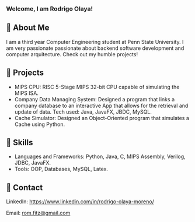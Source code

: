 ### Welcome, I am Rodrigo Olaya!

<!--
**rodrigo-olaya/rodrigo-olaya** is a ✨ _special_ ✨ repository because its `README.md` (this file) appears on your GitHub profile.

Here are some ideas to get you started:

- 🔭 I’m currently working on ...
- 🌱 I’m currently learning ...
- 👯 I’m looking to collaborate on ...
- 🤔 I’m looking for help with ...
- 💬 Ask me about ...
- 📫 How to reach me: ...
- 😄 Pronouns: ...
- ⚡ Fun fact: ...
-->
## 🤠 About Me

I am a third year Computer Engineering student at Penn State University. I am very passionate passionate about backend software development and computer arquitecture. Check out my humble projects!

## 🔭 Projects

* MIPS CPU: RISC 5-Stage MIPS 32-bit CPU capable of simulating the MIPS ISA.
* Company Data Managing System: Designed a program that links a company database to an interactive App that allows for the retrieval and update of data. Tech used: Java, JavaFX, JBDC, MySQL.
* Cache Simulator: Designed an Object-Oriented program that simulates a Cache using Python.

## 🚀 Skills

* Languages and Frameworks: Python, Java, C, MIPS Assembly, Verilog, JDBC, JavaFX.
* Tools: OOP, Databases, MySQL, Latex.

## 📩 Contact

LinkedIn: https://www.linkedin.com/in/rodrigo-olaya-moreno/

Email: rom.fitz@gmail.com
